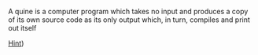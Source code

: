 <div class="md"><p>A quine is a computer program which takes no input and produces a copy of its own source code as its only output which, in turn, compiles and print out itself</p>
<p><a href="http://en.wikipedia.org/wiki/Quine_(computing">Hint</a>)</p>
</div>
